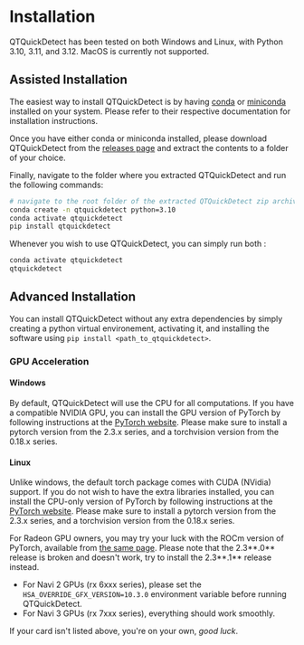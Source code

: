 # Installation

QTQuickDetect has been tested on both Windows and Linux, with Python 3.10, 3.11, and 3.12. MacOS is currently not supported.

## Assisted Installation

The easiest way to install QTQuickDetect is by having [conda](https://docs.conda.io/en/latest/) or [miniconda](https://docs.conda.io/en/latest/miniconda.html) installed on your system. Please refer to their respective documentation for installation instructions.

Once you have either conda or miniconda installed, please download QTQuickDetect from the [releases page](https://qtquickdetect.feur.live/) and extract the contents to a folder of your choice.

Finally, navigate to the folder where you extracted QTQuickDetect and run the following commands:

```bash
# navigate to the root folder of the extracted QTQuickDetect zip archive
conda create -n qtquickdetect python=3.10
conda activate qtquickdetect
pip install qtquickdetect
```

Whenever you wish to use QTQuickDetect, you can simply run both :

```bash
conda activate qtquickdetect
qtquickdetect
```

## Advanced Installation

You can install QTQuickDetect without any extra dependencies by simply creating a python virtual environement, activating it, and installing the software using `pip install <path_to_qtquickdetect>`.

### GPU Acceleration

#### Windows

By default, QTQuickDetect will use the CPU for all computations. If you have a compatible NVIDIA GPU, you can install the GPU version of PyTorch by following instructions at the [PyTorch website](https://pytorch.org/get-started/previous-versions/#v230). Please make sure to install a pytorch version from the 2.3.x series, and a torchvision version from the 0.18.x series.

#### Linux

Unlike windows, the default torch package comes with CUDA (NVidia) support. If you do not wish to have the extra libraries installed, you can install the CPU-only version of PyTorch by following instructions at the [PyTorch website](https://pytorch.org/get-started/previous-versions/#v230). Please make sure to install a pytorch version from the 2.3.x series, and a torchvision version from the 0.18.x series.

For Radeon GPU owners, you may try your luck with the ROCm version of PyTorch, available from [the same page](https://pytorch.org/get-started/previous-versions/#v230). Please note that the 2.3**.0** release is broken and doesn't work, try to install the 2.3**.1** release instead.

- For Navi 2 GPUs (rx 6xxx series), please set the `HSA_OVERRIDE_GFX_VERSION=10.3.0` environment variable before running QTQuickDetect.
- For Navi 3 GPUs (rx 7xxx series), everything should work smoothly.

If your card isn't listed above, you're on your own, *good luck*.